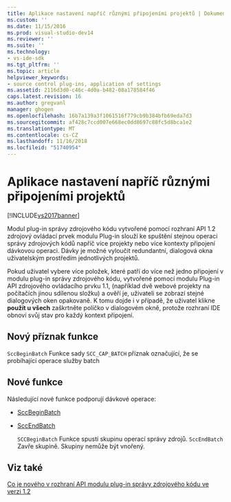 ```yaml
---
title: Aplikace nastavení napříč různými připojeními projektů | Dokumentace Microsoftu
ms.custom: ''
ms.date: 11/15/2016
ms.prod: visual-studio-dev14
ms.reviewer: ''
ms.suite: ''
ms.technology:
- vs-ide-sdk
ms.tgt_pltfrm: ''
ms.topic: article
helpviewer_keywords:
- source control plug-ins, application of settings
ms.assetid: 2116d3d0-c46c-4d0a-b482-08a178584f46
caps.latest.revision: 16
ms.author: gregvanl
manager: ghogen
ms.openlocfilehash: 16b7a139a3f1061516f779cb9b384bfb69eda7d3
ms.sourcegitcommit: af428c7ccd007e668ec0dd8697c88fc5d8bca1e2
ms.translationtype: MT
ms.contentlocale: cs-CZ
ms.lasthandoff: 11/16/2018
ms.locfileid: "51740954"
---
```

# <a name="application-of-settings-across-multiple-project-connections"></a>Aplikace nastavení napříč různými připojeními projektů
[!INCLUDE[vs2017banner](../../includes/vs2017banner.md)]

Modul plug-in správy zdrojového kódu vytvořené pomocí rozhraní API 1.2 zdrojový ovládací prvek modulu Plug-in slouží ke spuštění stejnou operaci správy zdrojových kódů napříč více projekty nebo více kontexty připojení dávkovou operaci. Dávky je možné vyloučit redundantní, dialogová okna uživatelským prostředím jednotlivých projektů.  
  
 Pokud uživatel vybere více položek, které patří do více než jedno připojení v modulu plug-in správy zdrojového kódu, vytvořené pomocí modulu Plug-in API zdrojového ovládacího prvku 1.1, (například dvě webové projekty na počítačích jinou sdílenou složku) a ověří je, uživateli se zobrazí stejné dialogových oken opakovaně. K tomu dojde i v případě, že uživatel klikne **použít u všech** zaškrtněte políčko v dialogovém okně, protože rozhraní IDE obnoví svůj stav pro každý kontext připojení.  
  
## <a name="new-capability-flag"></a>Nový příznak funkce  
 `SccBeginBatch` Funkce sady `SCC_CAP_BATCH` příznak označující, že se probíhající operace služby batch  
  
## <a name="new-functions"></a>Nové funkce  
 Následující nové funkce podporují dávkové operace:  
  
- [SccBeginBatch](../../extensibility/sccbeginbatch-function.md)  
  
- [SccEndBatch](../../extensibility/sccendbatch-function.md)  
  
  `SCCBeginBatch` Funkce spustí skupinu operací správy zdrojů. `SccEndBatch` Zavře skupině. Skupiny nemůže být vnořený.  
  
## <a name="see-also"></a>Viz také  
 [Co je nového v rozhraní API modulu plug-in správy zdrojového kódu ve verzi 1.2](../../extensibility/internals/what-s-new-in-the-source-control-plug-in-api-version-1-2.md)

